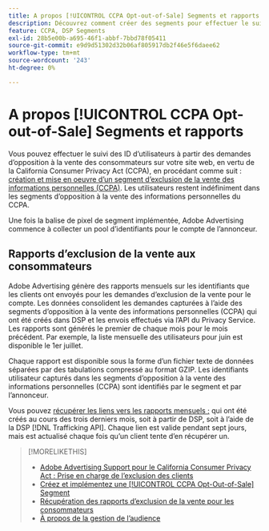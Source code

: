 ```yaml
---
title: A propos [!UICONTROL CCPA Opt-out-of-Sale] Segments et rapports
description: Découvrez comment créer des segments pour effectuer le suivi des identifiants à partir des demandes d’opposition à la vente des informations personnelles (CCPA) et comment récupérer des rapports sur les identifiants.
feature: CCPA, DSP Segments
exl-id: 28b5e00b-a695-46f1-abbf-7bbd78f05411
source-git-commit: e9d9d51302d32b06af805917db2f46e5f6daee62
workflow-type: tm+mt
source-wordcount: '243'
ht-degree: 0%

---
```


# A propos [!UICONTROL CCPA Opt-out-of-Sale] Segments et rapports

Vous pouvez effectuer le suivi des ID d’utilisateurs à partir des demandes d’opposition à la vente des consommateurs sur votre site web, en vertu de la California Consumer Privacy Act (CCPA), en procédant comme suit : [création et mise en oeuvre d’un segment d’exclusion de la vente des informations personnelles (CCPA)](ccpa-opt-out-segment-create.md). Les utilisateurs restent indéfiniment dans les segments d’opposition à la vente des informations personnelles du CCPA.

Une fois la balise de pixel de segment implémentée, Adobe Advertising commence à collecter un pool d’identifiants pour le compte de l’annonceur.

## Rapports d’exclusion de la vente aux consommateurs

Adobe Advertising génère des rapports mensuels sur les identifiants que les clients ont envoyés pour les demandes d’exclusion de la vente pour le compte. Les données consolident les demandes capturées à l’aide des segments d’opposition à la vente des informations personnelles (CCPA) qui ont été créés dans DSP et les envois effectués via l’API du Privacy Service.  Les rapports sont générés le premier de chaque mois pour le mois précédent. Par exemple, la liste mensuelle des utilisateurs pour juin est disponible le 1er juillet.

Chaque rapport est disponible sous la forme d’un fichier texte de données séparées par des tabulations compressé au format GZIP. Les identifiants utilisateur capturés dans les segments d’opposition à la vente des informations personnelles (CCPA) sont identifiés par le segment et par l’annonceur.

Vous pouvez [récupérer les liens vers les rapports mensuels ;](ccpa-opt-out-segment-report-retrieve.md) qui ont été créés au cours des trois derniers mois, soit à partir de DSP, soit à l’aide de la DSP [!DNL Trafficking API]. Chaque lien est valide pendant sept jours, mais est actualisé chaque fois qu’un client tente d’en récupérer un.

>[!MORELIKETHIS]
>
>* [Adobe Advertising Support pour le California Consumer Privacy Act : Prise en charge de l’exclusion des clients](/help/privacy/ccpa/ccpa-opt-out-of-sale.md)
>* [Créez et implémentez une [!UICONTROL CCPA Opt-Out-of-Sale] Segment](ccpa-opt-out-segment-create.md)
>* [Récupération des rapports d’exclusion de la vente pour les consommateurs](ccpa-opt-out-segment-report-retrieve.md)
>* [À propos de la gestion de l’audience](audience-about.md)

